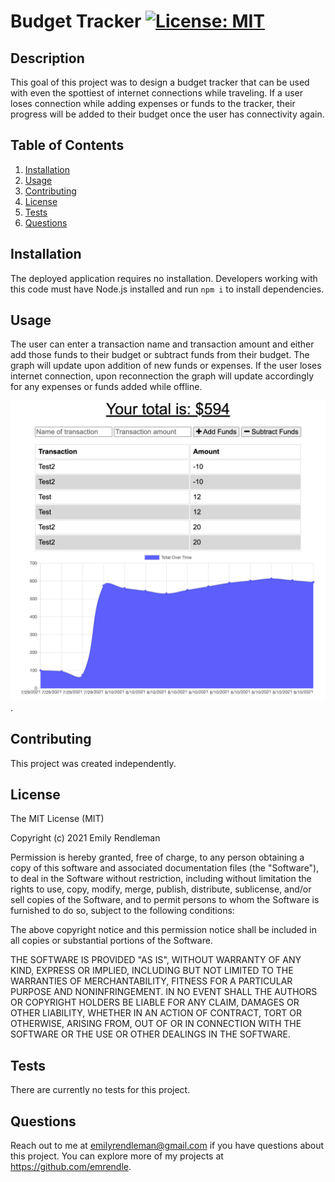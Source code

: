 # Budget Tracker [![License: MIT](https://img.shields.io/badge/License-MIT-yellow.svg)](https://opensource.org/licenses/MIT)

## Description

This goal of this project was to design a budget tracker that can be used with even the spottiest of internet connections while traveling. If a user loses connection while adding expenses or funds to the tracker, their progress will be added to their budget once the user has connectivity again.

## Table of Contents

1. [Installation](#Installation)
2. [Usage](#Usage)
3. [Contributing](#Contributing)
4. [License](#License)
5. [Tests](#Tests)
6. [Questions](#Questions)

## Installation

The deployed application requires no installation. Developers working with this code must have Node.js installed and run `npm i` to install dependencies.

## Usage

The user can enter a transaction name and transaction amount and either add those funds to their budget or subtract funds from their budget. The graph will update upon addition of new funds or expenses. If the user loses internet connection, upon reconnection the graph will update accordingly for any expenses or funds added while offline.

![A demonstration of the README Generator using sample inputs](assets/images/BudgetTrackerExample.png).

## Contributing

This project was created independently.

## License

The MIT License (MIT)

Copyright (c) 2021 Emily Rendleman

Permission is hereby granted, free of charge, to any person obtaining a copy of this software and associated documentation files (the "Software"), to deal in the Software without restriction, including without limitation the rights to use, copy, modify, merge, publish, distribute, sublicense, and/or sell copies of the Software, and to permit persons to whom the Software is furnished to do so, subject to the following conditions:

The above copyright notice and this permission notice shall be included in all copies or substantial portions of the Software.

THE SOFTWARE IS PROVIDED "AS IS", WITHOUT WARRANTY OF ANY KIND, EXPRESS OR IMPLIED, INCLUDING BUT NOT LIMITED TO THE WARRANTIES OF MERCHANTABILITY, FITNESS FOR A PARTICULAR PURPOSE AND NONINFRINGEMENT. IN NO EVENT SHALL THE AUTHORS OR COPYRIGHT HOLDERS BE LIABLE FOR ANY CLAIM, DAMAGES OR OTHER LIABILITY, WHETHER IN AN ACTION OF CONTRACT, TORT OR OTHERWISE, ARISING FROM, OUT OF OR IN CONNECTION WITH THE SOFTWARE OR THE USE OR OTHER DEALINGS IN THE SOFTWARE.

## Tests

There are currently no tests for this project.

## Questions

Reach out to me at emilyrendleman@gmail.com if you have questions about this project.
You can explore more of my projects at https://github.com/emrendle.
